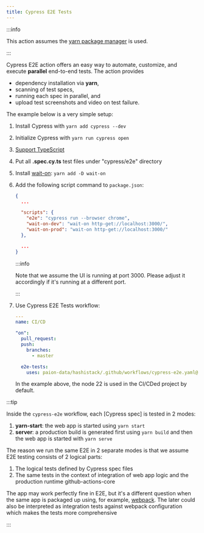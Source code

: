 ```yaml
---
title: Cypress E2E Tests
---
```


:::info

This action assumes the [yarn package manager](https://yarnpkg.com/) is used.

:::

Cypress E2E action offers an easy way to automate, customize, and execute **parallel** end-to-end tests. The action
provides

- dependency installation via **yarn**,
- scanning of test specs,
- running each spec in parallel, and
- upload test screenshots and video on test failure.

The example below is a very simple setup:

1. Install Cypress with `yarn add cypress --dev`
2. Initialize Cypress with `yarn run cypress open`
3. [Support TypeScript](https://qubitpi.github.io/cypress-documentation/app/tooling/typescript-support/)
4. Put all **.spec.cy.ts** test files under "cypress/e2e" directory
5. Install [wait-on]: `yarn add -D wait-on`
6. Add the following script command to `package.json`:

   ```json
   {
     ...

     "scripts": {
       "e2e": "cypress run --browser chrome",
       "wait-on-dev": "wait-on http-get://localhost:3000/",
       "wait-on-prod": "wait-on http-get://localhost:3000/"
     },

     ...
   }
   ```

   :::info

   Note that we assume the UI is running at port 3000. Please adjust it accordingly if it's running at a different port.

   :::

8. Use Cypress E2E Tests workflow:

   ```yaml
   ---
   name: CI/CD

   "on":
     pull_request:
     push:
       branches:
         - master

     e2e-tests:
       uses: paion-data/hashistack/.github/workflows/cypress-e2e.yaml@master
   ```

   In the example above, the node 22 is used in the CI/CDed project by default.

:::tip

Inside the `cypress-e2e` workflow, each [Cypress spec] is tested in 2 modes:

1. **yarn-start**: the web app is started using `yarn start`
2. **server**: a production build is generated first using `yarn build` and then the web app is started with
   `yarn serve`

The reason we run the same E2E in 2 separate modes is that we assume E2E testing consists of 2 logical parts:

1. The logical tests defined by Cypress spec files
2. The same tests in the context of integration of web app logic and the production runtime github-actions-core

The app may work perfectly fine in E2E, but it's a different question when the same app is packaged up using,
for example, [webpack](https://webpack.js.org/). The later could also be interpreted as integration tests against
webpack configuration which makes the tests more comprehensive

:::

[wait-on]: https://www.npmjs.com/package/wait-on
